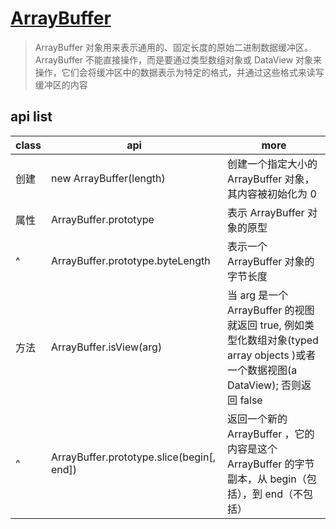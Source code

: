 # [ArrayBuffer](https://developer.mozilla.org/zh-CN/docs/Web/JavaScript/Reference/Global_Objects/ArrayBuffer)

> ArrayBuffer 对象用来表示通用的、固定长度的原始二进制数据缓冲区。ArrayBuffer 不能直接操作，而是要通过类型数组对象或 DataView 对象来操作，它们会将缓冲区中的数据表示为特定的格式，并通过这些格式来读写缓冲区的内容

## api list

| class | api                                       | more                                                                                                                               |
| ----- | ----------------------------------------- | ---------------------------------------------------------------------------------------------------------------------------------- |
| 创建  | new ArrayBuffer(length)                   | 创建一个指定大小的 ArrayBuffer 对象，其内容被初始化为 0                                                                            |
| 属性  | ArrayBuffer.prototype                     | 表示 ArrayBuffer 对象的原型                                                                                                        |
| ^     | ArrayBuffer.prototype.byteLength          | 表示一个 ArrayBuffer 对象的字节长度                                                                                                |
| 方法  | ArrayBuffer.isView(arg)                   | 当 arg 是一个 ArrayBuffer 的视图就返回 true, 例如类型化数组对象(typed array objects )或者 一个数据视图(a DataView); 否则返回 false |
| ^     | ArrayBuffer.prototype.slice(begin[, end]) | 返回一个新的 ArrayBuffer ，它的内容是这个 ArrayBuffer 的字节副本，从 begin（包括），到 end（不包括）                               |
